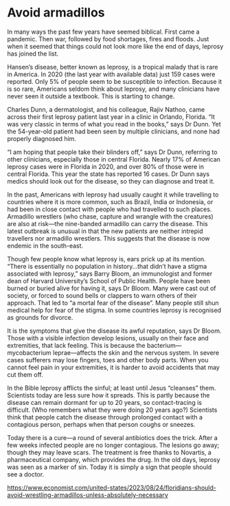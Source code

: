 # Avoid armadillos



In many ways the past few years have seemed biblical. First came a pandemic. Then war, followed by food shortages, fires and floods. Just when it seemed that things could not look more like the end of days, leprosy has joined the list.

Hansen’s disease, better known as leprosy, is a tropical malady that is rare in America. In 2020 (the last year with available data) just 159 cases were reported. Only 5% of people seem to be susceptible to infection. Because it is so rare, Americans seldom think about leprosy, and many clinicians have never seen it outside a textbook. This is starting to change.

Charles Dunn, a dermatologist, and his colleague, Rajiv Nathoo, came across their first leprosy patient last year in a clinic in Orlando, Florida. “It was very classic in terms of what you read in the books,” says Dr Dunn. Yet the 54-year-old patient had been seen by multiple clinicians, and none had properly diagnosed him.

“I am hoping that people take their blinders off,” says Dr Dunn, referring to other clinicians, especially those in central Florida. Nearly 17% of American leprosy cases were in Florida in 2020, and over 80% of those were in central Florida. This year the state has reported 16 cases. Dr Dunn says medics should look out for the disease, so they can diagnose and treat it.

In the past, Americans with leprosy had usually caught it while travelling to countries where it is more common, such as Brazil, India or Indonesia, or had been in close contact with people who had travelled to such places. Armadillo wrestlers (who chase, capture and wrangle with the creatures) are also at risk—the nine-banded armadillo can carry the disease. This latest outbreak is unusual in that the new patients are neither intrepid travellers nor armadillo wrestlers. This suggests that the disease is now endemic in the south-east.

Though few people know what leprosy is, ears prick up at its mention. “There is essentially no population in history…that didn’t have a stigma associated with leprosy,” says Barry Bloom, an immunologist and former dean of Harvard University’s School of Public Health. People have been burned or buried alive for having it, says Dr Bloom. Many were cast out of society, or forced to sound bells or clappers to warn others of their approach. That led to “a mortal fear of the disease”. Many people still shun medical help for fear of the stigma. In some countries leprosy is recognised as grounds for divorce.

It is the symptoms that give the disease its awful reputation, says Dr Bloom. Those with a visible infection develop lesions, usually on their face and extremities, that lack feeling. This is because the bacterium—mycobacterium leprae—affects the skin and the nervous system. In severe cases sufferers may lose fingers, toes and other body parts. When you cannot feel pain in your extremities, it is harder to avoid accidents that may cut them off.

In the Bible leprosy afflicts the sinful; at least until Jesus “cleanses” them. Scientists today are less sure how it spreads. This is partly because the disease can remain dormant for up to 20 years, so contact-tracing is difficult. (Who remembers what they were doing 20 years ago?) Scientists think that people catch the disease through prolonged contact with a contagious person, perhaps when that person coughs or sneezes.

Today there is a cure—a round of several antibiotics does the trick. After a few weeks infected people are no longer contagious. The lesions go away; though they may leave scars. The treatment is free thanks to Novartis, a pharmaceutical company, which provides the drug. In the old days, leprosy was seen as a marker of sin. Today it is simply a sign that people should see a doctor. 

https://www.economist.com/united-states/2023/08/24/floridians-should-avoid-wrestling-armadillos-unless-absolutely-necessary